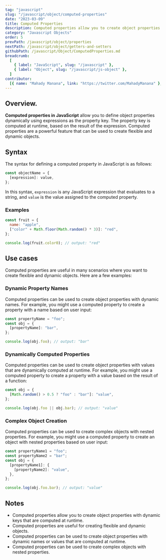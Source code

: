 ```yaml
---
tag: "javascript"
slug: "/javascript/object/computed-properties"
date: "2023-03-09"
title: Computed Properties
description: Computed properties allow you to create object properties whose names are dynamically computed at runtime.
category: "Javascript Objects"
order: 5
prevPath: /javascript/object/properties
nextPath: /javascript/object/getters-and-setters
githubPath: /javascript/Object/ComputedProperties.md
breadcrumb:
  [
    { label: "JavaScript", slug: "/javascript" },
    { label: "Object", slug: "/javascript/js-object" },
  ]
contributor:
  [{ name: "Mahady Manana", link: "https://twitter.com/MahadyManana" }, { name: "Haja", link: "https://twitter.com/Haja261M" }]
---
```


## Overview.

**Computed properties in JavaScript** allow you to define object properties dynamically using expressions as the property key. The property key is computed at runtime, based on the result of the expression. Computed properties are a powerful feature that can be used to create flexible and dynamic objects.




## Syntax

The syntax for defining a computed property in JavaScript is as follows:

```javascript
const objectName = {
  [expression]: value,
};
```

In this syntax, `expression` is any JavaScript expression that evaluates to a string, and `value` is the value assigned to the computed property.

### Examples

```javascript
const fruit = {
  name: "apple",
  ["color" + Math.floor(Math.random() * 3)]: "red",
};

console.log(fruit.color0); // output: "red"
```

## Use cases

Computed properties are useful in many scenarios where you want to create flexible and dynamic objects. Here are a few examples:

### Dynamic Property Names

Computed properties can be used to create object properties with dynamic names. For example, you might use a computed property to create a property with a name based on user input:

```javascript
const propertyName = "foo";
const obj = {
  [propertyName]: "bar",
};

console.log(obj.foo); // output: "bar"
```

### Dynamically Computed Properties

Computed properties can be used to create object properties with values that are dynamically computed at runtime. For example, you might use a computed property to create a property with a value based on the result of a function:

```javascript
const obj = {
  [Math.random() > 0.5 ? "foo" : "bar"]: "value",
};

console.log(obj.foo || obj.bar); // output: "value"
```

### Complex Object Creation

Computed properties can be used to create complex objects with nested properties. For example, you might use a computed property to create an object with nested properties based on user input:

```javascript
const propertyName1 = "foo";
const propertyName2 = "bar";
const obj = {
  [propertyName1]: {
    [propertyName2]: "value",
  },
};

console.log(obj.foo.bar); // output: "value"
```

## Notes

- Computed properties allow you to create object properties with dynamic keys that are computed at runtime.
- Computed properties are useful for creating flexible and dynamic objects.
- Computed properties can be used to create object properties with dynamic names or values that are computed at runtime.
- Computed properties can be used to create complex objects with nested properties.

